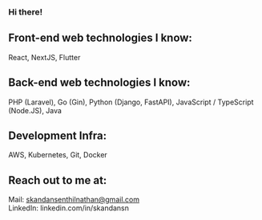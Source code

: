 ### Hi there!

## Front-end web technologies I know:
React, NextJS, Flutter

## Back-end web technologies I know:
PHP (Laravel), Go (Gin), Python (Django, FastAPI), JavaScript / TypeScript (Node.JS), Java

## Development Infra:
AWS, Kubernetes, Git, Docker

## Reach out to me at:
Mail: skandansenthilnathan@gmail.com
<br>
LinkedIn: linkedin.com/in/skandansn

